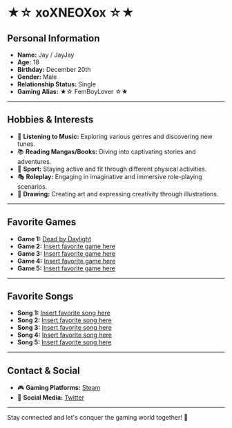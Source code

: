 # ★☆ xoXNEOXox ☆★

## Personal Information
- **Name:** Jay / JayJay  
- **Age:** 18  
- **Birthday:** December 20th  
- **Gender:** Male  
- **Relationship Status:** Single  
- **Gaming Alias:** ★☆ FemBoyLover ☆★  

---

## Hobbies & Interests
- 🎵 **Listening to Music:** Exploring various genres and discovering new tunes.
- 📚 **Reading Mangas/Books:** Diving into captivating stories and adventures.
- 🏃 **Sport:** Staying active and fit through different physical activities.
- 🎭 **Roleplay:** Engaging in imaginative and immersive role-playing scenarios.
- 🎨 **Drawing:** Creating art and expressing creativity through illustrations.

---

## Favorite Games
- **Game 1:** [Dead by Daylight](http://store.steampowered.com/app/381210/Dead_by_Daylight/)
- **Game 2:** [Insert favorite game here](http://example.com)
- **Game 3:** [Insert favorite game here](http://example.com)
- **Game 4:** [Insert favorite game here](http://example.com)
- **Game 5:** [Insert favorite game here](http://example.com)

---

## Favorite Songs
- **Song 1:** [Insert favorite song here](http://example.com)
- **Song 2:** [Insert favorite song here](http://example.com)
- **Song 3:** [Insert favorite song here](http://example.com)
- **Song 4:** [Insert favorite song here](http://example.com)
- **Song 5:** [Insert favorite song here](http://example.com)

---

## Contact & Social
- 🎮 **Gaming Platforms:** [Steam](https://store.steampowered.com/)
- 📱 **Social Media:** [Twitter](https://twitter.com/yourhandle)

---

Stay connected and let's conquer the gaming world together! 🌟
